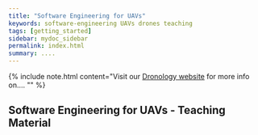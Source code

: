 ```yaml
---
title: "Software Engineering for UAVs"
keywords: software-engineering UAVs drones teaching
tags: [getting_started]
sidebar: mydoc_sidebar
permalink: index.html
summary: ....
---
```


{% include note.html content="Visit our  <a href='https://tinyletter.com/tomjoht'>Dronology website</a> for more info on.... "" %}

## Software Engineering for UAVs - Teaching Material


